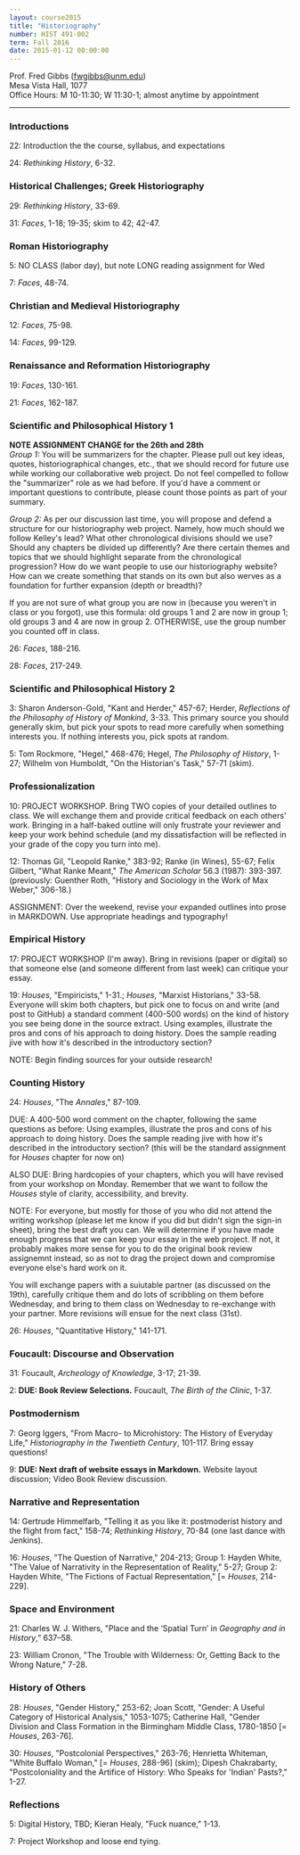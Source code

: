 ```yaml
---
layout: course2015 
title: "Historiography"
number: HIST 491-002
term: Fall 2016
date: 2015-01-12 00:00:00
---
```


Prof. Fred Gibbs \([fwgibbs@unm.edu](mailto:fwgibbs@unm.edu)\)    
Mesa Vista Hall, 1077    
Office Hours: M 10-11:30; W 11:30-1; almost anytime by appointment    

-----

### Introductions
22: Introduction the the course, syllabus, and expectations

24: _Rethinking History_, 6-32.  


### Historical Challenges; Greek Historiography
29: _Rethinking History_, 33-69.  

31: _Faces_, 1-18; 19-35; skim to 42; 42-47. 


### Roman Historiography
5: NO CLASS (labor day), but note LONG reading assignment for Wed

7: _Faces_, 48-74.  


### Christian and Medieval Historiography
12: _Faces_, 75-98.  

14: _Faces_, 99-129.  


### Renaissance and Reformation Historiography
19: _Faces_, 130-161.   

21: _Faces_, 162-187.  


### Scientific and Philosophical History 1

**NOTE ASSIGNMENT CHANGE for the 26th and 28th**    
_Group 1:_ You will be summarizers for the chapter. Please pull out key ideas, quotes, historiographical changes, etc., that we should record for future use while working our collaborative web project. Do not feel compelled to follow the "summarizer" role as we had before. If you'd have a comment or important questions to contribute, please count those points as part of your summary.

_Group 2:_ As per our discussion last time, you will propose and defend a structure for our historiography web project. Namely, how much should we follow Kelley's lead? What other chronological divisions should we use? Should any chapters be divided up differently? Are there certain themes and topics that we should highlight separate from the chronological progression? How do we want people to use our historiography website? How can we create something that stands on its own but also werves as a foundation for further expansion (depth or breadth)?

If you are not sure of what group you are now in (because you weren't in class or you forgot), use this formula: old groups 1 and 2 are now in group 1; old groups 3 and 4 are now in group 2. OTHERWISE, use the group number you counted off in class. 

26: _Faces_, 188-216.  

28: _Faces_, 217-249.  


### Scientific and Philosophical History 2
3: Sharon Anderson-Gold, "Kant and Herder," 457-67; Herder, _Reflections of the Philosophy of History of Mankind_, 3-33. This primary source you should generally skim, but pick your spots to read more carefully when something interests you. If nothing interests you, pick spots at random.  

5: Tom Rockmore, "Hegel," 468-476; Hegel, _The Philosophy of History_, 1-27; Wilhelm von Humboldt, "On the Historian's Task," 57-71 (skim).  

 
### Professionalization 
10: PROJECT WORKSHOP. Bring TWO copies of your detailed outlines to class. We will exchange them and provide critical feedback on each others' work. Bringing in a half-baked outline will only frustrate your reviewer and keep your work behind schedule (and my dissatisfaction will be reflected in your grade of the copy you turn into me). 

12: Thomas Gil, "Leopold Ranke," 383-92; Ranke (in Wines), 55-67; Felix Gilbert, "What Ranke Meant," _The American Scholar_ 56.3 (1987): 393-397. (previously: Guenther Roth, "History and Sociology in the Work of Max Weber," 306-18.)

ASSIGNMENT: Over the weekend, revise your expanded outlines into prose in MARKDOWN. Use appropriate headings and typography! 

### Empirical History
17: PROJECT WORKSHOP (I'm away). Bring in revisions (paper or digital) so that someone else (and someone different from last week) can critique your essay.

19: _Houses_, "Empiricists," 1-31.; _Houses_, "Marxist Historians," 33-58. Everyone will skim both chapters, but pick one to focus on and write (and post to GitHub) a standard comment (400-500 words) on the kind of history you see being done in the source extract. Using examples, illustrate the pros and cons of his approach to doing history. Does the sample reading jive with how it's described in the introductory section?

NOTE: Begin finding sources for your outside research!

### Counting History
24: _Houses_, "The _Annales_," 87-109. 

DUE: A 400-500 word comment on the chapter, following the same questions as before: Using examples, illustrate the pros and cons of his approach to doing history. Does the sample reading jive with how it's described in the introductory section? (this will be the standard assignment for _Houses_ chapter for now on)

ALSO DUE: Bring hardcopies of your chapters, which you will have revised from your workshop on Monday. Remember that we want to follow the _Houses_ style of clarity, accessibility, and brevity. 

NOTE: For everyone, but mostly for those of you who did not attend the writing workshop (please let me know if you did but didn't sign the sign-in sheet), bring the best draft you can. We will determine if you have made enough progress that we can keep your essay in the web project. If not, it probably makes more sense for you to do the original book review assignemnt instead, so as not to drag the project down and compromise everyone else's hard work on it.

You will exchange papers with a suiutable partner (as discussed on the 19th), carefully critique them and do lots of scribbling on them before Wednesday, and bring to them class on Wednesday to re-exchange with your partner. More revisions will ensue for the next class (31st).

26: _Houses_, "Quantitative History," 141-171.


### Foucault: Discourse and Observation
31: Foucault, _Archeology of Knowledge_, 3-17; 21-39. 

2: **DUE: Book Review Selections.** Foucault, _The Birth of the Clinic_, 1-37.


### Postmodernism
7: Georg Iggers, "From Macro- to Microhistory: The History of Everyday Life," _Historiography in the Twentieth Century_, 101-117. Bring essay questions!

9: **DUE: Next draft of website essays in Markdown.** Website layout discussion; Video Book Review discussion.


### Narrative and Representation
14: Gertrude Himmelfarb, "Telling it as you like it: postmoderist history and the flight from fact," 158-74; _Rethinking History_, 70-84 (one last dance with Jenkins). 

16: _Houses_, "The Question of Narrative," 204-213; Group 1: Hayden White, "The Value of Narrativity in the Representation of Reality," 5-27; Group 2: Hayden White, "The Fictions of Factual Representation," [= _Houses_, 214-229]. 


### Space and Environment
21: Charles W. J. Withers, "Place and the ‘Spatial Turn’ in _Geography and in History_,” 637–58.  

23: William Cronon, "The Trouble with Wilderness: Or, Getting Back to the Wrong Nature," 7-28.


### History of Others
28: _Houses_, "Gender History," 253-62; Joan Scott, "Gender: A Useful Category of Historical Analysis," 1053-1075; Catherine Hall, "Gender Division and Class Formation in the Birmingham Middle Class, 1780-1850 [= _Houses_, 263-76].

30: _Houses_, "Postcolonial Perspectives," 263-76; Henrietta Whiteman, "White Buffalo Woman," \[= _Houses_, 288-96] (skim); Dipesh Chakrabarty, "Postcoloniality and the Artifice of History: Who Speaks for 'Indian' Pasts?," 1-27.  


### Reflections
5: Digital History, TBD; Kieran Healy, "Fuck nuance," 1-13.

7: Project Workshop and loose end tying.

